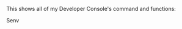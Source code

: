 This shows all of my Developer Console's command and functions:



Senv <Script path>
	
Returns the script's table. Example: Senv game.Players.LocalPlayer.PlayerScripts.ChatScript

-------------------------
  
 getreg <Script Path>
	
Gets all the registrys for the <Script Path> and copies it to your clipboard
	
-------------------------
  
  write getreg <Script Path> <String>
	
Gets all the registrys for the <Script Path> and writes it Example: write getreg game.Workspace.Script reg.txt
	
-------------------------
	
dump upvalues copy

Gets all the game's upvalues and copies it to your clipboard

-------------------------

dump upvalues write <string>
	
Gets all the game's upvalues and writes it
	
-------------------------
	
dump registry copy

Gets the game's registry n copies it to your clipboard

-------------------------

dump registry write <string>
	
Gets the game's registry and writes it

-------------------------
	
Other commands:

-------------------------

walkspeed <int>
	
Changes your walkspeed to the value
	
-------------------------
	
jumppower <int>
	
Changes your Jumppower to the value

-------------------------
	
hipheight <int> 
	
Changes your hipheight to the value

-------------------------

gravity <int>
	
Changes the gravity to the value

-------------------------

	
block head

Changes your head into a block mesh

-------------------------

faceless

Deletes your face

-------------------------

creeper

Turns your body into a creeper shape

-------------------------

headless

Removes your head

-------------------------


cut body

Your body literally gets cut in half 

-- better with r15

-------------------------

naked

Removes your clothes

-------------------------

grab hair

Turns your hair into a tool

-------------------------

block hat

Turns your hat into a block

-------------------------

orb

Creates a spinning object around you

-- requires hat

-------------------------

fling <Player>
	
Flings the player

-------------------------

savepos

Saves your position

-------------------------

loadpos

Teleports you to your savepos

-------------------------

chat logger

Loads medusa's custom chatlogger

-------------------------

generate pos script

Generates a teleport script with your current pos to your clipboard

-------------------------

teleport <player>
	
Teleports you to the player

-------------------------

seizure

Starts making you have a seizure

-------------------------

unseizure

Cancels your seizure

-------------------------

view 

Views the player

-------------------------

unview

Unviews the player

-------------------------


-- everything is fe

Misc commands:

-------------------------

client tools

Gives you a hammer tool

-------------------------

get fps

Returns your FPS

-------------------------

info <player>
	
Shows you the information of the player

-------------------------

